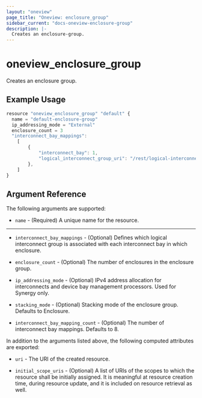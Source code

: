 ```yaml
---
layout: "oneview"
page_title: "Oneview: enclosure_group"
sidebar_current: "docs-oneview-enclosure-group"
description: |-
  Creates an enclosure-group.
---
```


# oneview\_enclosure\_group

Creates an enclosure group.

## Example Usage

```js
resource "oneview_enclosure_group" "default" {
  name = "default-enclosure-group"
  ip_addressing_mode = "External"
  enclosure_count = 3
  "interconnect_bay_mappings":
    [
        {
            "interconnect_bay": 1,
            "logical_interconnect_group_uri": "/rest/logical-interconnect-groups/aeef7314-527d-4053-868c-17b87df1b57c"
        },
	]
}
```

## Argument Reference

The following arguments are supported: 

* `name` - (Required) A unique name for the resource.

---

* `interconnect_bay_mappings` - (Optional) Defines which logical interconnect group is associated with each interconnect bay in which enclosure.

* `enclosure_count` - (Optional) The number of enclosures in the enclosure group.

* `ip_addressing_mode` - (Optional)  IPv4 address allocation for interconnects and device bay management processors. Used for Synergy only.

* `stacking_mode` - (Optional) Stacking mode of the enclosure group. Defaults to Enclosure.

* `interconnect_bay_mapping_count` - (Optional) The number of interconnect bay mappings. Defaults to 8.

In addition to the arguments listed above, the following computed attributes are exported:

* `uri` - The URI of the created resource.

* `initial_scope_uris` - (Optional) A list of URIs of the scopes to which the resource shall be initially assigned.
It is meaningful at resource creation time, during resource update, and it is included on resource retrieval as well.
